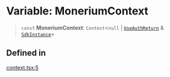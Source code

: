 # Variable: MoneriumContext

> `const` **MoneriumContext**: `Context`\<`null` \| [`UseAuthReturn`](/docs/tools/SDK%20React%20Provider/type-aliases/UseAuthReturn.md) & [`SdkInstance`](/docs/tools/SDK%20React%20Provider/type-aliases/SdkInstance.md)\>

## Defined in

[context.tsx:5](https://github.com/monerium/js-monorepo/blob/main/packages/sdk-react-provider/src/lib/context.tsx#L5)
